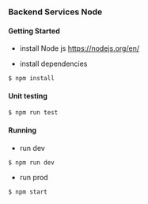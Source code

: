 ### Backend Services Node

#### Getting Started
- install Node js https://nodejs.org/en/

- install dependencies

```shell
$ npm install
```

#### Unit testing
```shell
$ npm run test
```

#### Running

- run dev
```shell
$ npm run dev
```

- run prod
```shell
$ npm start
```